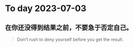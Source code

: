 
# To day 2023-07-03


## 在你还没得到结果之前，不要急于否定自己。
> Don't rush to deny yourself before you get the result.

    